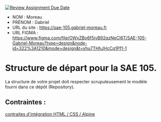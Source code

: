 [![Review Assignment Due Date](https://classroom.github.com/assets/deadline-readme-button-24ddc0f5d75046c5622901739e7c5dd533143b0c8e959d652212380cedb1ea36.svg)](https://classroom.github.com/a/kGMeGFDJ)
- NOM : Moreau
- PRÉNOM : Gabriel
- URL du site : https://sae-105.gabriel-moreau.fr
- URL FIGMA : https://www.figma.com/file/OWxZBo6f5ivB92qzNeCl6T/SAE-105-Gabriel-Moreau?type=design&node-id=322%3A1210&mode=design&t=xhu7THhJHcCq1Pf1-1

# Structure de départ pour la SAE 105.

La structure de votre projet doit respecter scrupuleusement le modèle fourni dans ce dépôt (Repository).

## Contraintes :
[contraites d'intégration HTML / CSS / Alpine](https://moodle.univ-fcomte.fr/mod/page/view.php?id=645799)
